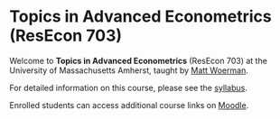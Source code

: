 # Topics in Advanced Econometrics (ResEcon 703)

Welcome to **Topics in Advanced Econometrics** (ResEcon 703) at the University of Massachusetts Amherst, taught by [Matt Woerman](https://sites.google.com/site/mattwoerman/).

For detailed information on this course, please see the [syllabus](https://raw.githack.com/woerman/ResEcon703/master/syllabus/syllabus.pdf).

Enrolled students can access additional course links on [Moodle](https://umass.moonami.com/course/view.php?id=32681).

<!-- ## Course Materials

**Course Overview**
* [Slides](https://raw.githack.com/woerman/ResEcon703/master/slides/week_00/week_00.pdf)

Week 1: **Structural Estimation**
* [Slides](https://raw.githack.com/woerman/ResEcon703/master/slides/week_01/week_01.pdf)
* Videos: [1](https://www.youtube.com/watch?v=UGJvX8sQxY4&list=PLnC0w4gG7um283B3tWKr9TvS_8wBhQ5nG) | [2](https://www.youtube.com/watch?v=-nsiFv30KNg&list=PLnC0w4gG7um283B3tWKr9TvS_8wBhQ5nG) | [3](https://www.youtube.com/watch?v=5uO0frAGgl0&list=PLnC0w4gG7um283B3tWKr9TvS_8wBhQ5nG) | [4](https://www.youtube.com/watch?v=AvbEOSqzd-s&list=PLnC0w4gG7um283B3tWKr9TvS_8wBhQ5nG)

Week 2: **R Tutorial**
* [Slides](https://raw.githack.com/woerman/ResEcon703/master/slides/week_02/week_02.pdf) | [R code](https://raw.githack.com/woerman/ResEcon703/master/slides/week_02/week_02.R)
* Videos: [1](https://www.youtube.com/watch?v=rZhR8hrPpxU&list=PLnC0w4gG7um0sX6cyDl_3iKS7rjNqE5qn) | [2](https://www.youtube.com/watch?v=hrAjE6Rb1w8&list=PLnC0w4gG7um0sX6cyDl_3iKS7rjNqE5qn) | [3](https://www.youtube.com/watch?v=mcctcJDTG78&list=PLnC0w4gG7um0sX6cyDl_3iKS7rjNqE5qn) | [4](https://www.youtube.com/watch?v=vlt8hRRbbK8&list=PLnC0w4gG7um0sX6cyDl_3iKS7rjNqE5qn) | [5](https://www.youtube.com/watch?v=5405w_-Ua84&list=PLnC0w4gG7um0sX6cyDl_3iKS7rjNqE5qn)

Week 3: **Random Utility Model**
* [Slides](https://raw.githack.com/woerman/ResEcon703/master/slides/week_03/week_03.pdf) | [R code](https://raw.githack.com/woerman/ResEcon703/master/slides/week_03/week_03.R) | [Data](https://raw.githack.com/woerman/ResEcon703/master/slides/week_03/ac_renters.csv)
* Videos: [1](https://www.youtube.com/watch?v=Fchi2m5xJH4&list=PLnC0w4gG7um2SDtfcP1tSum2-V4I0Sxxv) | [2](https://www.youtube.com/watch?v=lMNXvI8IK20&list=PLnC0w4gG7um2SDtfcP1tSum2-V4I0Sxxv) | [3](https://www.youtube.com/watch?v=wpV0-2lBiHM&list=PLnC0w4gG7um2SDtfcP1tSum2-V4I0Sxxv) | [4](https://www.youtube.com/watch?v=f8nz0PHo588&list=PLnC0w4gG7um2SDtfcP1tSum2-V4I0Sxxv)

Week 4: **Logit Model**
* [Slides](https://raw.githack.com/woerman/ResEcon703/master/slides/week_04/week_04.pdf) | [R code](https://raw.githack.com/woerman/ResEcon703/master/slides/week_04/week_04.R) | [Data](https://raw.githack.com/woerman/ResEcon703/master/slides/week_04/ac_renters.csv)
* Videos: [1](https://www.youtube.com/watch?v=YNZsyOqnpXw&list=PLnC0w4gG7um1PZsdmbUQMJ3izrdjlLZgf) | [2](https://www.youtube.com/watch?v=kzA1IiutSEo&list=PLnC0w4gG7um1PZsdmbUQMJ3izrdjlLZgf) | [3](https://www.youtube.com/watch?v=9LJBhvnbeSM&list=PLnC0w4gG7um1PZsdmbUQMJ3izrdjlLZgf) | [4](https://www.youtube.com/watch?v=tIYjpmBtPq4&list=PLnC0w4gG7um1PZsdmbUQMJ3izrdjlLZgf) | [5](https://www.youtube.com/watch?v=U-hVuo-Tm6w&list=PLnC0w4gG7um1PZsdmbUQMJ3izrdjlLZgf) | [6](https://www.youtube.com/watch?v=vv6zLPkkxD4&list=PLnC0w4gG7um1PZsdmbUQMJ3izrdjlLZgf) | [7](https://www.youtube.com/watch?v=QudrDHALuBc&list=PLnC0w4gG7um1PZsdmbUQMJ3izrdjlLZgf) | [8](https://www.youtube.com/watch?v=QudrDHALuBc&list=PLnC0w4gG7um1PZsdmbUQMJ3izrdjlLZgf) | [9](https://www.youtube.com/watch?v=NZXLAndubbg&list=PLnC0w4gG7um1PZsdmbUQMJ3izrdjlLZgf)

Week 5: **Logit Model**
* *No new materials*

Week 6: **Maximum Likelihood Estimation**
* [Notes](https://raw.githack.com/woerman/ResEcon703/master/notes/mle/mle.pdf) | [Slides](https://raw.githack.com/woerman/ResEcon703/master/slides/week_06/week_06.pdf) | [R code](https://raw.githack.com/woerman/ResEcon703/master/slides/week_06/week_06.R)
* Videos: [1](https://www.youtube.com/watch?v=12M8wJT3GR8&list=PLnC0w4gG7um3AyoNikU8t9vtkyYPlfTal) | [2](https://www.youtube.com/watch?v=H0EPloe8qhs&list=PLnC0w4gG7um3AyoNikU8t9vtkyYPlfTal) | [3](https://www.youtube.com/watch?v=fF9yhX2Q8CQ&list=PLnC0w4gG7um3AyoNikU8t9vtkyYPlfTal) | [4](https://www.youtube.com/watch?v=kKYY_OXGHxY&list=PLnC0w4gG7um3AyoNikU8t9vtkyYPlfTal) | [5](https://www.youtube.com/watch?v=esY21bNZEEg&list=PLnC0w4gG7um3AyoNikU8t9vtkyYPlfTal) | [6](https://www.youtube.com/watch?v=E0B-vSIT0Nc&list=PLnC0w4gG7um3AyoNikU8t9vtkyYPlfTal) | [7](https://www.youtube.com/watch?v=Y9WgOTwQYXw&list=PLnC0w4gG7um3AyoNikU8t9vtkyYPlfTal)

Week 7: **Logit Estimation**
* [Slides](https://raw.githack.com/woerman/ResEcon703/master/slides/week_07/week_07.pdf) | [R code](https://raw.githack.com/woerman/ResEcon703/master/slides/week_07/week_07.R)
* Videos: [1](https://www.youtube.com/watch?v=SMfQxTHVIqA&list=PLnC0w4gG7um0f2Do4-1n76OA9cA9aJbay) | [2](https://www.youtube.com/watch?v=cmdaAEyUtEM&list=PLnC0w4gG7um0f2Do4-1n76OA9cA9aJbay) | [3](https://www.youtube.com/watch?v=vE6wAFkYeNc&list=PLnC0w4gG7um0f2Do4-1n76OA9cA9aJbay)

Week 8: **Generalized Method of Moments**
* [Notes](https://raw.githack.com/woerman/ResEcon703/master/notes/gmm/gmm.pdf) | [Slides](https://raw.githack.com/woerman/ResEcon703/master/slides/week_08/week_08.pdf) | [R code](https://raw.githack.com/woerman/ResEcon703/master/slides/week_08/week_08.R) | [Data](https://raw.githack.com/woerman/ResEcon703/master/slides/week_08/ac_renters.csv)
* Videos: [1](https://www.youtube.com/watch?v=Sojxnp8FDA4&list=PLnC0w4gG7um20D4BAkv4BiUCOnWyj392n) | [2](https://www.youtube.com/watch?v=t9yMmHe4ZQo&list=PLnC0w4gG7um20D4BAkv4BiUCOnWyj392n) | [3](https://www.youtube.com/watch?v=boasqgl8c1w&list=PLnC0w4gG7um20D4BAkv4BiUCOnWyj392n) | [4](https://www.youtube.com/watch?v=btxCRXHZtnM&list=PLnC0w4gG7um20D4BAkv4BiUCOnWyj392n) | [5](https://www.youtube.com/watch?v=QemT3BcjQ1E&list=PLnC0w4gG7um20D4BAkv4BiUCOnWyj392n) | [6](https://www.youtube.com/watch?v=yNTZHWOz9pw&list=PLnC0w4gG7um20D4BAkv4BiUCOnWyj392n) | [7](https://www.youtube.com/watch?v=roLIflLHy28&list=PLnC0w4gG7um20D4BAkv4BiUCOnWyj392n) | [8](https://www.youtube.com/watch?v=UoejaQgTLZA&list=PLnC0w4gG7um20D4BAkv4BiUCOnWyj392n) | [9](https://www.youtube.com/watch?v=VhjqSrCVZKc&list=PLnC0w4gG7um20D4BAkv4BiUCOnWyj392n)

Week 9: **Generalized Extreme Value Models**
* [Slides](https://raw.githack.com/woerman/ResEcon703/master/slides/week_09/week_09.pdf) | [R code](https://raw.githack.com/woerman/ResEcon703/master/slides/week_09/week_09.R)
* Videos: [1](https://www.youtube.com/watch?&v=_DRGJIcLlOA&list=PLnC0w4gG7um2ko9Ex8gdTb9GelEhZW-Cj) | [2](https://www.youtube.com/watch?&v=wvTUDDzeQEc&list=PLnC0w4gG7um2ko9Ex8gdTb9GelEhZW-Cj) | [3](https://www.youtube.com/watch?&v=Yq9I-G3KBHI&list=PLnC0w4gG7um2ko9Ex8gdTb9GelEhZW-Cj) | [4](https://www.youtube.com/watch?&v=u-rLEugvoJs&list=PLnC0w4gG7um2ko9Ex8gdTb9GelEhZW-Cj) | [5](https://www.youtube.com/watch?&v=pEMjXYihJ7E&list=PLnC0w4gG7um2ko9Ex8gdTb9GelEhZW-Cj)

Week 10: **Mixed Logit Model**
* [Slides](https://raw.githack.com/woerman/ResEcon703/master/slides/week_10/week_10.pdf) | [R code](https://raw.githack.com/woerman/ResEcon703/master/slides/week_10/week_10.R)
* Videos: [1](https://www.youtube.com/watch?v=-raC7YyMouA&list=PLnC0w4gG7um1lgAkhb1TywgbxiZUJlfyB) | [2](https://www.youtube.com/watch?v=xxEup06TRaI&list=PLnC0w4gG7um1lgAkhb1TywgbxiZUJlfyB) | [3](https://www.youtube.com/watch?v=U0k4Q-7S7c4&list=PLnC0w4gG7um1lgAkhb1TywgbxiZUJlfyB) | [4](https://www.youtube.com/watch?v=nZWvBJRuYBQ&list=PLnC0w4gG7um1lgAkhb1TywgbxiZUJlfyB) | [5](https://www.youtube.com/watch?v=nqdy6Lt-OuI&list=PLnC0w4gG7um1lgAkhb1TywgbxiZUJlfyB) | [6](https://www.youtube.com/watch?v=TMCyZxLHmXQ&list=PLnC0w4gG7um1lgAkhb1TywgbxiZUJlfyB)

Week 11: **Simulation-Based Estimation**
* [Slides](https://raw.githack.com/woerman/ResEcon703/master/slides/week_11/week_11.pdf) | [R code](https://raw.githack.com/woerman/ResEcon703/master/slides/week_11/week_11.R)
* Videos: [1](https://www.youtube.com/watch?v=pupOLyR-Df8&list=PLnC0w4gG7um3MUFfwtnJxCeQXlTozN-Oq) | [2](https://www.youtube.com/watch?v=6cgaHBoKH9E&list=PLnC0w4gG7um3MUFfwtnJxCeQXlTozN-Oq) | [3](https://www.youtube.com/watch?v=yj0hQGYCmSo&list=PLnC0w4gG7um3MUFfwtnJxCeQXlTozN-Oq) | [4](https://www.youtube.com/watch?v=8B7ijH3D5p4&list=PLnC0w4gG7um3MUFfwtnJxCeQXlTozN-Oq)

Week 12: **Individual-Level Coefficients**
* [Slides](https://raw.githack.com/woerman/ResEcon703/master/slides/week_12/week_12.pdf) | [R code](https://raw.githack.com/woerman/ResEcon703/master/slides/week_12/week_12.R)
* Videos: [1](https://www.youtube.com/watch?v=YVyoK28w2G0&list=PLnC0w4gG7um1VZMPuz3Mrya1YbewYwBbT) | [2](https://www.youtube.com/watch?v=7JZsqzUjwnI&list=PLnC0w4gG7um1VZMPuz3Mrya1YbewYwBbT) | [3](https://www.youtube.com/watch?v=aO6VJ0CYnEk&list=PLnC0w4gG7um1VZMPuz3Mrya1YbewYwBbT)

Week 13: **Dynamics and Endogeneity**
* [Slides](https://raw.githack.com/woerman/ResEcon703/master/slides/week_13/week_13.pdf)
* Videos: [1](https://www.youtube.com/watch?v=-7jSiiYhYPc&list=PLnC0w4gG7um22cQQfmMEPowiPHgjQjIE2) | [2](https://www.youtube.com/watch?v=FaDC5mNiy70&list=PLnC0w4gG7um22cQQfmMEPowiPHgjQjIE2) | [3](https://www.youtube.com/watch?v=6Q8vN02_DMs&list=PLnC0w4gG7um22cQQfmMEPowiPHgjQjIE2) | [4](https://www.youtube.com/watch?v=cNeGABDeNGo&list=PLnC0w4gG7um22cQQfmMEPowiPHgjQjIE2) | [5](https://www.youtube.com/watch?v=RC2Ku41dEY4&list=PLnC0w4gG7um22cQQfmMEPowiPHgjQjIE2) | [6](https://www.youtube.com/watch?v=TVFWSNwgZZY&list=PLnC0w4gG7um22cQQfmMEPowiPHgjQjIE2)

## Problem Sets

**Problem Set 1**
* [Problem set](https://raw.githack.com/woerman/ResEcon703/master/problem_sets/problem_set_1/problem_set_1.pdf) | [Data](https://raw.githack.com/woerman/ResEcon703/master/problem_sets/problem_set_1/commute_datasets.zip) | [Solutions](https://raw.githack.com/woerman/ResEcon703/master/problem_sets/problem_set_1/problem_set_1_solutions.pdf) | [R code](https://raw.githack.com/woerman/ResEcon703/master/problem_sets/problem_set_1/problem_set_1_solutions.R)

**Problem Set 2**
* [Problem set](https://raw.githack.com/woerman/ResEcon703/master/problem_sets/problem_set_2/problem_set_2.pdf) | [Data](https://raw.githack.com/woerman/ResEcon703/master/problem_sets/problem_set_2/commute_datasets.zip) | [Solutions](https://raw.githack.com/woerman/ResEcon703/master/problem_sets/problem_set_2/problem_set_2_solutions.pdf) | [R code](https://raw.githack.com/woerman/ResEcon703/master/problem_sets/problem_set_2/problem_set_2_solutions.R)

**Problem Set 3**
* [Problem set](https://raw.githack.com/woerman/ResEcon703/master/problem_sets/problem_set_3/problem_set_3.pdf) | [Data](https://raw.githack.com/woerman/ResEcon703/master/problem_sets/problem_set_3/camping_dataset.zip) | [Solutions](https://raw.githack.com/woerman/ResEcon703/master/problem_sets/problem_set_3/problem_set_3_solutions.pdf) | [R code](https://raw.githack.com/woerman/ResEcon703/master/problem_sets/problem_set_3/problem_set_3_solutions.R)

**Problem Set 4**
* [Problem set](https://raw.githack.com/woerman/ResEcon703/master/problem_sets/problem_set_4/problem_set_4.pdf) | [Data](https://raw.githack.com/woerman/ResEcon703/master/problem_sets/problem_set_4/camping_dataset.zip) | [Solutions](https://raw.githack.com/woerman/ResEcon703/master/problem_sets/problem_set_4/problem_set_4_solutions.pdf) | [R code](https://raw.githack.com/woerman/ResEcon703/master/problem_sets/problem_set_4/problem_set_4_solutions.R)

## Final Project

**Final Project**
* [Final project](https://raw.githack.com/woerman/ResEcon703/master/project/project.pdf) | [Data](https://raw.githack.com/woerman/ResEcon703/master/project/project_dataset.zip) | [Paper](https://doi.org/10.1257/aer.100.3.837) -->
